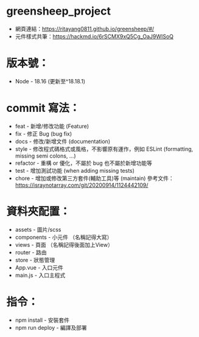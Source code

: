 # greensheep_project

- 網頁連結：https://ritayang0811.github.io/greensheep/#/
- 元件樣式共筆：https://hackmd.io/6rSCMX9xQ5Cg_OaJ9WISoQ

# 版本號：

- Node - 18.16 (更新至^18.18.1)

# commit 寫法：

- feat - 新增/修改功能 (Feature)
- fix - 修正 Bug (bug fix)
- docs - 修改/新增文件 (documentation)
- style - 修改程式碼格式或風格，不影響原有運作，例如 ESLint (formatting, missing semi colons, …)
- refactor - 重構 or 優化，不屬於 bug 也不屬於新增功能等
- test - 增加測試功能 (when adding missing tests)
- chore - 增加或修改第三方套件(輔助工具)等 (maintain)
  參考文件：https://israynotarray.com/git/20200914/1124442109/

# 資料夾配置：

- assets - 圖片/scss
- components - 小元件 （名稱記得大寫）
- views - 頁面 （名稱記得後面加上View）
- router - 路由
- store - 狀態管理
- App.vue - 入口元件
- main.js - 入口主程式

# 指令：

- npm install - 安裝套件
- npm run deploy - 編譯及部署
